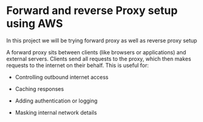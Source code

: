 # Forward and reverse Proxy setup using AWS

In this project we will be trying forward proxy as well as reverse proxy setup

A forward proxy sits between clients (like browsers or applications) and external servers.
Clients send all requests to the proxy, which then makes requests to the internet on their behalf.
This is useful for:

- Controlling outbound internet access

- Caching responses

- Adding authentication or logging

- Masking internal network details
